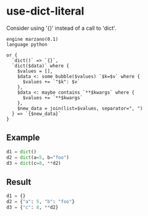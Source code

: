 # use-dict-literal

Consider using '{}' instead of a call to 'dict'.

```grit
engine marzano(0.1)
language python

or {
  `dict()` => `{}`,
  `dict($data)` where {
    $values = [],
    $data <: some bubble($values) `$k=$v` where {
      $values += `"$k": $v`
    },
    $data <: maybe contains `**$kwargs` where {
      $values += `**$kwargs`
    },
    $new_data = join(list=$values, separator=", ")
  } => `{$new_data}`
}
```

## Example

```python
d1 = dict()
d2 = dict(a=5, b="foo")
d3 = dict(c=8, **d2)
```

## Result

```python
d1 = {}
d2 = {"a": 5, "b": "foo"}
d3 = {"c": 8, **d2}
```
